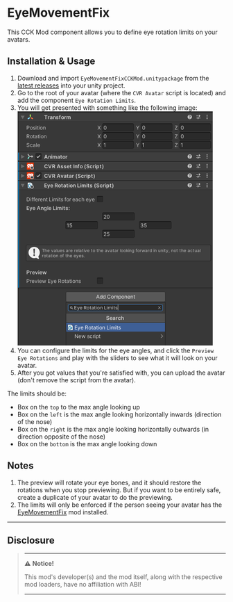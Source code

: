# EyeMovementFix

This CCK Mod component allows you to define eye rotation limits on your avatars.

## Installation & Usage

1. Download and import `EyeMovementFixCCKMod.unitypackage` 
   from the [latest releases](https://github.com/kafeijao/Kafe_CVR_CCKs/releases/latest) into your unity project.
2. Go to the root of your avatar (where the `CVR Avatar` script is located) and add the component `Eye Rotation Limits`.
3. You will get presented with something like the following image:
   ![](EyeRotationLimitsScript.png)
4. You can configure the limits for the eye angles, and click the `Preview Eye Rotations` and play with the sliders to
   see what it will look on your avatar.
5. After you got values that you're satisfied with, you can upload the avatar (don't remove the script from the avatar).

The limits should be:
- Box on the `top` to the max angle looking up
- Box on the `left` is the max angle looking horizontally inwards (direction of the nose)
- Box on the `right` is the max angle looking horizontally outwards (in direction opposite of the nose)
- Box on the `bottom` is the max angle looking down

## Notes

1. The preview will rotate your eye bones, and it should restore the rotations when you stop previewing. But if you want
   to be entirely safe, create a duplicate of your avatar to do the
   previewing.
2. The limits will only be enforced if the person seeing your avatar has
   the [EyeMovementFix](https://github.com/kafeijao/Kafe_CVR_Mods/tree/master/EyeMovementFix) mod installed.

---

## Disclosure

> ---
> ⚠️ **Notice!**  
>
> This mod's developer(s) and the mod itself, along with the respective mod loaders, have no affiliation with ABI!
>
> ---
